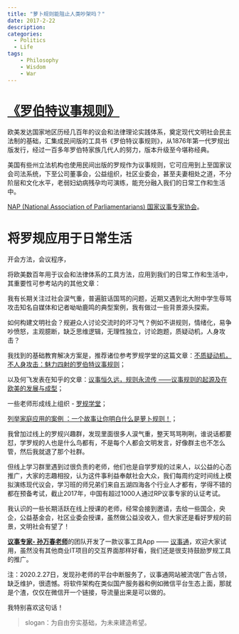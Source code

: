 ```yaml
---
title: "萝卜规则能阻止人类吵架吗？"
date: 2017-2-22
description: 
categories:
  - Politics
  - Life
tags:
    - Philosophy
    - Wisdom
    - War
---
```





# [《罗伯特议事规则》](https://zh.wikipedia.org/wiki/%E7%BD%97%E4%BC%AF%E7%89%B9%E8%AE%AE%E4%BA%8B%E8%A7%84%E5%88%99)


欧美发达国家地区历经几百年的议会和法律理论实践体系，奠定现代文明社会民主法制的基础，汇集成民间版的工具书《罗伯特议事规则》，从1876年第一代罗规出版发行，经过一百多年罗伯特家族几代人的努力，版本升级至今堪称经典。

美国有些州立法机构也使用民间出版的罗规作为议事规则，它可应用到上至国家议会司法系统，下至公司董事会，公益组织，社区业委会，甚至夫妻相处之道，不分阶层和文化水平，老弱妇幼病残孕均可演练，能充分融入我们的日常工作和生活中。

[NAP (National Association of Parliamentarians) 国家议事专家协会](http://www.parliamentarians.org/)。


# 将罗规应用于日常生活


开会方法，会议程序，

将欧美数百年用于议会和法律体系的工具方法，应用到我们的日常工作和生活中，其重要性可参考站内的其他文章：


我有长期关注过社会涙气重，普遍脏话国骂的问题，近期又遇到北大附中学生辱骂攻击知名自媒体和记者呦呦鹿鸣的典型案例，我有做过一些背景源头探索。

如何构建文明社会？规避众人讨论交流时的坏习气？例如不讲规则，情绪化，易争吵愤怒，主观臆断，缺乏思维逻辑，无理性独立，讨论跑题，质疑动机，人身攻击？

我找到的基础教育解决方案是，推荐诸位参考罗规学堂的这篇文章：[不质疑动机，不人身攻击：魅力四射的罗伯特议事规则](https://mp.weixin.qq.com/s/CDzyJYlIhz7_lOFx4QW5Vw)；

以及何飞发表在知乎的文章：[议事恒久远，规则永流传 ——议事规则的起源及在欧美的发展与成型](https://zhuanlan.zhihu.com/p/30469046)；

一些老师形成线上组织 - [罗规学堂](https://mp.weixin.qq.com/mp/profile_ext?action=home&__biz=MzI4MzkwNjYyNw==&scene=124#wechat_redirect)；

[列举家庭应用的案例 ：一个故事让你明白什么是萝卜规则！](http://blog.sina.com.cn/s/blog_61ee34280100kxv6.html)；

我曾加过线上的罗规兴趣群，发现里面很多人涙气重，整天骂骂咧咧，谁说话都要怼，学罗规的人也是什么鸟都有，不是每个人都会文明发言，好像群主也不怎么管，然后我就退了那个社群。

但线上学习群里遇到过很负责的老师，他们也是自学罗规的过来人，以公益的心态推广，大家的志趣相投，认为这件事利益奉献社会大众，我们每周约定时间线上模拟演练现代议会，学习班的师兄弟们来自五湖四海各个行业人才都有，学得不错的都在预备考试，截止2017年，中国有超过1000人通过RP议事专家的认证考试。

我认识的一些长期活跃在线上授课的老师，经常会接到邀请，去给一些国企，央企，公益基金会，社区业委会授课，虽然做公益没收入，但大家还是看好罗规的前景，文明社会有望了！

[**议事专家- 孙万春老师**](https://www.thepaper.cn/asktopic_detail_10001144)的团队开发了一款议事工具App —— [议事通](http://look365.net/)，欢迎大家试用，虽然没有其他商业IT项目的交互界面那样好看，我们还是很支持鼓励罗规工具的推广。

注：2020.2.27日，发现孙老师的平台中断服务了，议事通网站被流氓广告占领，缺乏维护，很遗憾。将软件架构在类似国产服务器和例如微信平台生态上面，那就是个渣，仅仅在微信开一个链接，导流量出来是可以做的。

我特别喜欢这句话！
> slogan：为自由夯实基础，为未来建造希望。
